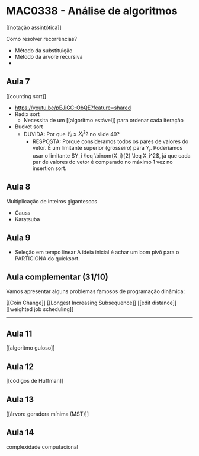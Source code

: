 # MAC0338 - Análise de algoritmos

[[notação assintótica]]

Como resolver recorrências?
- Método da substituição
- Método da árvore recursiva
- 

## Aula 7

[[counting sort]]
  - https://youtu.be/pEJiGC-ObQE?feature=shared
- Radix sort
  - Necessita de um [[algoritmo estável]] para ordenar cada iteração
- Bucket sort
  - DUVIDA: Por que $Y_i \leq X_i^2$? no slide 49?
    - RESPOSTA: Porque consideramos todos os pares de valores do vetor. É um limitante superior (grosseiro) para $Y_i$. Poderíamos usar o limitante $Y_i \leq \binom{X_i}{2} \leq X_i^2$, já que cada par de valores do vetor é comparado no máximo 1 vez no insertion sort.

## Aula 8

Multiplicação de inteiros gigantescos

- Gauss
- Karatsuba

## Aula 9

- Seleção em tempo linear
A ideia inicial é achar um bom pivô para o PARTICIONA do quicksort.


## Aula complementar (31/10)

Vamos apresentar alguns problemas famosos de programação dinâmica:

[[Coin Change]]
[[Longest Increasing Subsequence]]
[[edit distance]]
[[weighted job scheduling]]

---

## Aula 11

[[algoritmo guloso]]

## Aula 12

[[códigos de Huffman]]

## Aula 13

[[árvore geradora mínima (MST)]]

## Aula 14

complexidade computacional


